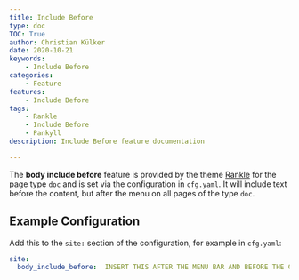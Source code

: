 ```yaml
---
title: Include Before
type: doc
TOC: True
author: Christian Külker
date: 2020-10-21
keywords:
    - Include Before
categories:
    - Feature
features:
    - Include Before
tags:
    - Rankle
    - Include Before
    - Pankyll
description: Include Before feature documentation

---
```


The **body include before** feature is provided by the theme [Rankle] for the
page type `doc` and is set via the configuration in `cfg.yaml`.  It will
include text before the content, but after the menu on all pages of the type
`doc`.

## Example Configuration

Add this to the `site:` section of the configuration, for example in
`cfg.yaml`:

```yaml
site:
  body_include_before:  INSERT THIS AFTER THE MENU BAR AND BEFORE THE CONTENT
```

[Pankyll]: https://www.pankyll.org/
[Rankle]:  https://www.pankyll.org/en_US/Pankyll-Themes/pankyll-theme-rankle.html

